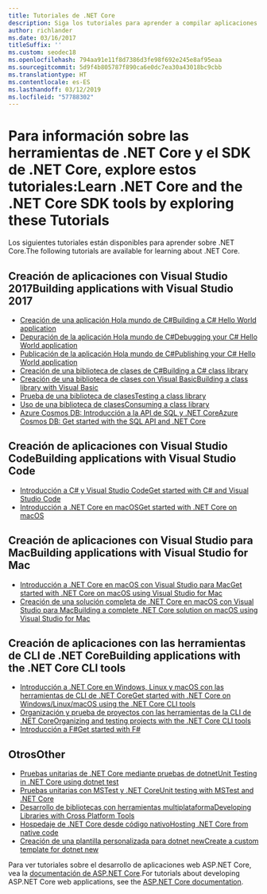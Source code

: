 ```yaml
---
title: Tutoriales de .NET Core
description: Siga los tutoriales para aprender a compilar aplicaciones y bibliotecas de .NET Core en Mac, Linux y Windows.
author: richlander
ms.date: 03/16/2017
titleSuffix: ''
ms.custom: seodec18
ms.openlocfilehash: 794aa91e11f8d7386d3fe98f692e245e8af95eaa
ms.sourcegitcommit: 5d9f4b805787f890ca6e0dc7ea30a43018bc9cbb
ms.translationtype: HT
ms.contentlocale: es-ES
ms.lasthandoff: 03/12/2019
ms.locfileid: "57788302"
---
```

# <a name="learn-net-core-and-the-net-core-sdk-tools-by-exploring-these-tutorials"></a><span data-ttu-id="636b5-103">Para información sobre las herramientas de .NET Core y el SDK de .NET Core, explore estos tutoriales:</span><span class="sxs-lookup"><span data-stu-id="636b5-103">Learn .NET Core and the .NET Core SDK tools by exploring these Tutorials</span></span>

<span data-ttu-id="636b5-104">Los siguientes tutoriales están disponibles para aprender sobre .NET Core.</span><span class="sxs-lookup"><span data-stu-id="636b5-104">The following tutorials are available for learning about .NET Core.</span></span>

## <a name="building-applications-with-visual-studio-2017"></a><span data-ttu-id="636b5-105">Creación de aplicaciones con Visual Studio 2017</span><span class="sxs-lookup"><span data-stu-id="636b5-105">Building applications with Visual Studio 2017</span></span>

- [<span data-ttu-id="636b5-106">Creación de una aplicación Hola mundo de C#</span><span class="sxs-lookup"><span data-stu-id="636b5-106">Building a C# Hello World application</span></span>](with-visual-studio.md)
- [<span data-ttu-id="636b5-107">Depuración de la aplicación Hola mundo de C#</span><span class="sxs-lookup"><span data-stu-id="636b5-107">Debugging your C# Hello World application</span></span>](debugging-with-visual-studio.md)
- [<span data-ttu-id="636b5-108">Publicación de la aplicación Hola mundo de C#</span><span class="sxs-lookup"><span data-stu-id="636b5-108">Publishing your C# Hello World application</span></span>](publishing-with-visual-studio.md)
- [<span data-ttu-id="636b5-109">Creación de una biblioteca de clases de C#</span><span class="sxs-lookup"><span data-stu-id="636b5-109">Building a C# class library</span></span>](library-with-visual-studio.md)
- [<span data-ttu-id="636b5-110">Creación de una biblioteca de clases con Visual Basic</span><span class="sxs-lookup"><span data-stu-id="636b5-110">Building a class library with Visual Basic</span></span>](vb-library-with-visual-studio.md)
- [<span data-ttu-id="636b5-111">Prueba de una biblioteca de clases</span><span class="sxs-lookup"><span data-stu-id="636b5-111">Testing a class library</span></span>](testing-library-with-visual-studio.md)
- [<span data-ttu-id="636b5-112">Uso de una biblioteca de clases</span><span class="sxs-lookup"><span data-stu-id="636b5-112">Consuming a class library</span></span>](consuming-library-with-visual-studio.md)
- [<span data-ttu-id="636b5-113">Azure Cosmos DB: Introducción a la API de SQL y .NET Core</span><span class="sxs-lookup"><span data-stu-id="636b5-113">Azure Cosmos DB: Get started with the SQL API and .NET Core</span></span>](/azure/cosmos-db/sql-api-dotnetcore-get-started)

## <a name="building-applications-with-visual-studio-code"></a><span data-ttu-id="636b5-114">Creación de aplicaciones con Visual Studio Code</span><span class="sxs-lookup"><span data-stu-id="636b5-114">Building applications with Visual Studio Code</span></span>

- [<span data-ttu-id="636b5-115">Introducción a C# y Visual Studio Code</span><span class="sxs-lookup"><span data-stu-id="636b5-115">Get started with C# and Visual Studio Code</span></span>](with-visual-studio-code.md)
- [<span data-ttu-id="636b5-116">Introducción a .NET Core en macOS</span><span class="sxs-lookup"><span data-stu-id="636b5-116">Get started with .NET Core on macOS</span></span>](using-on-macos.md)

## <a name="building-applications-with-visual-studio-for-mac"></a><span data-ttu-id="636b5-117">Creación de aplicaciones con Visual Studio para Mac</span><span class="sxs-lookup"><span data-stu-id="636b5-117">Building applications with Visual Studio for Mac</span></span>

- [<span data-ttu-id="636b5-118">Introducción a .NET Core en macOS con Visual Studio para Mac</span><span class="sxs-lookup"><span data-stu-id="636b5-118">Get started with .NET Core on macOS using Visual Studio for Mac</span></span>](using-on-mac-vs.md)
- [<span data-ttu-id="636b5-119">Creación de una solución completa de .NET Core en macOS con Visual Studio para Mac</span><span class="sxs-lookup"><span data-stu-id="636b5-119">Building a complete .NET Core solution on macOS using Visual Studio for Mac</span></span>](using-on-mac-vs-full-solution.md)

## <a name="building-applications-with-the-net-core-cli-tools"></a><span data-ttu-id="636b5-120">Creación de aplicaciones con las herramientas de CLI de .NET Core</span><span class="sxs-lookup"><span data-stu-id="636b5-120">Building applications with the .NET Core CLI tools</span></span>

- [<span data-ttu-id="636b5-121">Introducción a .NET Core en Windows, Linux y macOS con las herramientas de CLI de .NET Core</span><span class="sxs-lookup"><span data-stu-id="636b5-121">Get started with .NET Core on Windows/Linux/macOS using the .NET Core CLI tools</span></span>](using-with-xplat-cli.md)
- [<span data-ttu-id="636b5-122">Organización y prueba de proyectos con las herramientas de la CLI de .NET Core</span><span class="sxs-lookup"><span data-stu-id="636b5-122">Organizing and testing projects with the .NET Core CLI tools</span></span>](testing-with-cli.md)
- [<span data-ttu-id="636b5-123">Introducción a F#</span><span class="sxs-lookup"><span data-stu-id="636b5-123">Get started with F#</span></span>](../../fsharp/get-started/get-started-command-line.md)

## <a name="other"></a><span data-ttu-id="636b5-124">Otros</span><span class="sxs-lookup"><span data-stu-id="636b5-124">Other</span></span>
- [<span data-ttu-id="636b5-125">Pruebas unitarias de .NET Core mediante pruebas de dotnet</span><span class="sxs-lookup"><span data-stu-id="636b5-125">Unit Testing in .NET Core using dotnet test</span></span>](../testing/unit-testing-with-dotnet-test.md)
- [<span data-ttu-id="636b5-126">Pruebas unitarias con MSTest y .NET Core</span><span class="sxs-lookup"><span data-stu-id="636b5-126">Unit testing with MSTest and .NET Core</span></span>](../testing/unit-testing-with-mstest.md)
- [<span data-ttu-id="636b5-127">Desarrollo de bibliotecas con herramientas multiplataforma</span><span class="sxs-lookup"><span data-stu-id="636b5-127">Developing Libraries with Cross Platform Tools</span></span>](libraries.md)
- [<span data-ttu-id="636b5-128">Hospedaje de .NET Core desde código nativo</span><span class="sxs-lookup"><span data-stu-id="636b5-128">Hosting .NET Core from native code</span></span>](netcore-hosting.md)
- [<span data-ttu-id="636b5-129">Creación de una plantilla personalizada para dotnet new</span><span class="sxs-lookup"><span data-stu-id="636b5-129">Create a custom template for dotnet new</span></span>](create-custom-template.md)

<span data-ttu-id="636b5-130">Para ver tutoriales sobre el desarrollo de aplicaciones web ASP.NET Core, vea la [documentación de ASP.NET Core](/aspnet/core/).</span><span class="sxs-lookup"><span data-stu-id="636b5-130">For tutorials about developing ASP.NET Core web applications, see the [ASP.NET Core documentation](/aspnet/core/).</span></span>
